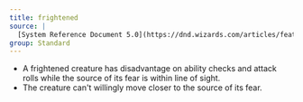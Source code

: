 ```yaml
---
title: frightened
source: |
  [System Reference Document 5.0](https://dnd.wizards.com/articles/features/systems-reference-document-srd)
group: Standard
---
```


* A frightened creature has disadvantage on ability checks and attack rolls while the source of its fear is within line of sight.
* The creature can't willingly move closer to the source of its fear.
